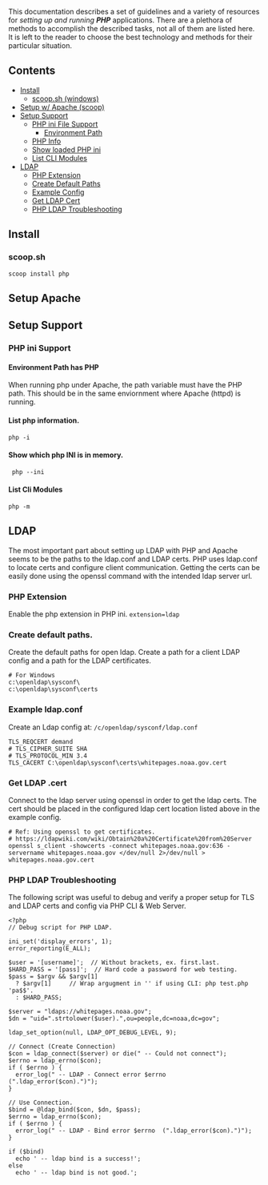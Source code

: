 This documentation describes a set of guidelines and a variety of resources for *setting up and running* ***PHP*** applications.  There are a plethora of methods to accomplish the described tasks, not all of them are listed here. It is left to the reader to choose the best technology and methods for their particular situation.

## Contents

- [Install](#install)
  - [scoop.sh (windows)](#scoop-sh)
- [Setup w/ Apache (scoop)](#setup-apache)
- [Setup Support](#setup-support)
	-	[PHP ini File Support](#php-ini-support)
		- [Environment Path](#environment-path-has-php)
    - [PHP Info](#list-php-information)
    - [Show loaded PHP ini](#show-which-php-ini-is-in-memory)
    - [List CLI Modules](#list-cli-modules)
- [LDAP](#ldap)
  - [PHP Extension](#php-extension)
  - [Create Default Paths](#create-default-paths)
  - [Example Config](#example-ldapconf)
  - [Get LDAP Cert](#get-ldap-cert)
  - [PHP LDAP Troubleshooting](#php-ldap-troubleshooting)

## Install
### scoop.sh
``` scoop install php ```


## Setup Apache

## Setup Support

### PHP ini Support

#### Environment Path has PHP
When running php under Apache, the path variable must have the PHP path.  This should be in the same enviornment where Apache (httpd) is running.

#### List php information.
``` php -i ```

#### Show which php INI is in memory.
```  php --ini ```

#### List Cli Modules
``` php -m ```


## LDAP
The most important part about setting up LDAP with PHP and Apache seems to be the  paths to the ldap.conf and LDAP certs.  PHP uses ldap.conf to locate certs and configure client communication.  Getting the certs can be easily done using the openssl command with the intended ldap server url.

### PHP Extension
Enable the php extension in PHP ini.
``` extension=ldap ```

### Create default paths.
Create the default paths for open ldap.  Create a path for a client LDAP config and a path for the LDAP certificates.

```
# For Windows
c:\openldap\sysconf\
c:\openldap\sysconf\certs
```

### Example ldap.conf
Create an Ldap config at: ```/c/openldap/sysconf/ldap.conf```

```
TLS_REQCERT demand
# TLS_CIPHER_SUITE SHA
# TLS_PROTOCOL_MIN 3.4
TLS_CACERT C:\openldap\sysconf\certs\whitepages.noaa.gov.cert
```

### Get LDAP .cert
Connect to the ldap server using openssl in order to get the ldap certs.  The cert should be placed in the configured ldap cert location listed above in the example config.

```
# Ref: Using openssl to get certificates.
# https://ldapwiki.com/wiki/Obtain%20a%20Certificate%20from%20Server
openssl s_client -showcerts -connect whitepages.noaa.gov:636 -servername whitepages.noaa.gov </dev/null 2>/dev/null > whitepages.noaa.gov.cert
```

### PHP LDAP Troubleshooting
The following script was useful to debug and verify a proper setup for TLS and LDAP certs and config via PHP CLI & Web Server.

```
<?php
// Debug script for PHP LDAP.

ini_set('display_errors', 1);
error_reporting(E_ALL);

$user = '[username]';  // Without brackets, ex. first.last.
$HARD_PASS = '[pass]';  // Hard code a password for web testing.
$pass = $argv && $argv[1]
  ? $argv[1]     // Wrap argugment in '' if using CLI: php test.php 'pa$$'.
  : $HARD_PASS;

$server = "ldaps://whitepages.noaa.gov";
$dn = "uid=".strtolower($user).",ou=people,dc=noaa,dc=gov";

ldap_set_option(null, LDAP_OPT_DEBUG_LEVEL, 9);

// Connect (Create Connection)
$con = ldap_connect($server) or die(" -- Could not connect");
$errno = ldap_errno($con);
if ( $errno ) {
  error_log(" -- LDAP - Connect error $errno  (".ldap_error($con).")");
}

// Use Connection.
$bind = @ldap_bind($con, $dn, $pass);
$errno = ldap_errno($con);
if ( $errno ) {
  error_log(" -- LDAP - Bind error $errno  (".ldap_error($con).")");
}

if ($bind)
  echo ' -- ldap bind is a success!';
else
  echo ' -- ldap bind is not good.';

```
